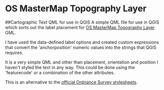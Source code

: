 # OS MasterMap Topography Layer
##Cartographic Text QML for use in QGIS
A simple QML file for use in QGIS which sorts out the label placement for [OS MasterMap Topography Layer](https://www.ordnancesurvey.co.uk/business-and-government/products/topography-layer.html) GML.

I have used the data-defined label options and created custom expressions that convert the 'anchorposition' numeric values into the strings that QGIS requires.

It is a very simple QML and other than placement, orientation and position I haven't styled the text in any way. This could be done using the 'featurecode' or a combination of the other attributes.

This is an alternative to the [official Ordnance Survey stylesheets](https://github.com/OrdnanceSurvey/OSMM-Topography-Layer-stylesheets).
